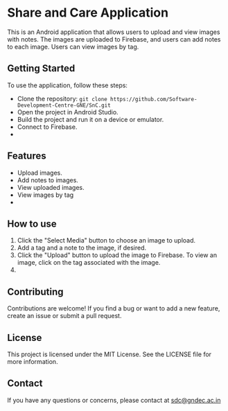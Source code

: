 # Share and Care Application

This is an Android application that allows users to upload and view images with notes. The images are uploaded to Firebase, and users can add notes to each image. Users can view images by tag.

## Getting Started

To use the application, follow these steps:

- Clone the repository: `git clone https://github.com/Software-Development-Centre-GNE/SnC.git`
- Open the project in Android Studio.
- Build the project and run it on a device or emulator.
- Connect to Firebase.
- 
## Features

- Upload images.
- Add notes to images.
- View uploaded images.
- View images by tag
- 
## How to use

1. Click the "Select Media" button to choose an image to upload.
2. Add a tag and a note to the image, if desired.
3. Click the "Upload" button to upload the image to Firebase.
To view an image, click on the tag associated with the image.
4. 
## Contributing

Contributions are welcome! If you find a bug or want to add a new feature, create an issue or submit a pull request.

## License

This project is licensed under the MIT License. See the LICENSE file for more information.

## Contact

If you have any questions or concerns, please contact at sdc@gndec.ac.in
